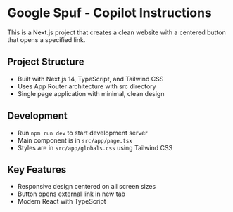 # Google Spuf - Copilot Instructions

This is a Next.js project that creates a clean website with a centered button that opens a specified link.

## Project Structure

- Built with Next.js 14, TypeScript, and Tailwind CSS
- Uses App Router architecture with src directory
- Single page application with minimal, clean design

## Development

- Run `npm run dev` to start development server
- Main component is in `src/app/page.tsx`
- Styles are in `src/app/globals.css` using Tailwind CSS

## Key Features

- Responsive design centered on all screen sizes
- Button opens external link in new tab
- Modern React with TypeScript
